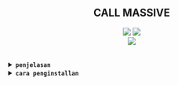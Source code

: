 <h2 align="center">CALL MASSIVE</h2>

<p align="center">
<code><a href="https://github.com/Speedrun-bash"><img src="https://img.shields.io/github/issues/Speedrun-bash/CALL-MASSIVE?logo=github&style=for-the-badge"></a></code>
<code><a href="https://github.com/Speedrub-bash"><img src="https://img.shields.io/github/license/Speedrun-bash/CALL-MASSIVE?logo=apache&style=for-the-badge"></a></code><br>
<code><a href="https://youtube.com/channel/UCtu-GcxKL8kJBXpR1wfMgWg"><img src="https://img.shields.io/static/v1?label=Author&message=Speedrun%20||%20polygon&style=for-the-badge&color=green&logo=archlinux"></a></code>
</p><br>

<details close>
<summary><code><strong>penjelasan</strong></code></summary>

call massive adalah suatu alat yg berfungsi sebagai alat `spam` yg berbentuk sebuah `panggilan` kepada target yg akan menerima otp tersebut entah maupun `single target` maupun `multi target`

</details close>

<details close>
<summary><code><strong>cara penginstallan</strong></code></summary>

```bash
pkg update
pkg upgrade
pkg install git curl wget jq make
git clone https://github.com/Speedrun-bash/CALL-MASSIVE
cd CALL-MASSIVE
make gas
```
</details close>
